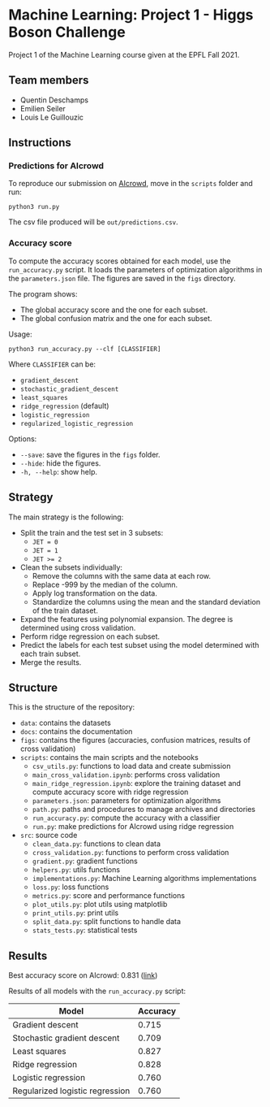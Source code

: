 # Machine Learning: Project 1 - Higgs Boson Challenge

Project 1 of the Machine Learning course given at the EPFL Fall 2021.

## Team members

- Quentin Deschamps
- Emilien Seiler
- Louis Le Guillouzic

## Instructions

### Predictions for AIcrowd

To reproduce our submission on [AIcrowd](https://www.aicrowd.com/challenges/epfl-machine-learning-higgs), move in the `scripts` folder and run:
```
python3 run.py
```
The csv file produced will be `out/predictions.csv`.

### Accuracy score

To compute the accuracy scores obtained for each model, use the `run_accuracy.py` script. It loads the parameters of optimization algorithms in the `parameters.json` file. The figures are saved in the `figs` directory.

The program shows:
- The global accuracy score and the one for each subset.
- The global confusion matrix and the one for each subset.

Usage:
```
python3 run_accuracy.py --clf [CLASSIFIER]
```
Where `CLASSIFIER` can be:
- `gradient_descent`
- `stochastic_gradient_descent`
- `least_squares`
- `ridge_regression` (default)
- `logistic_regression`
- `regularized_logistic_regression`

Options:
- `--save`: save the figures in the `figs` folder.
- `--hide`: hide the figures.
- `-h, --help`: show help.

## Strategy

The main strategy is the following:

- Split the train and the test set in 3 subsets:
    - `JET = 0`
    - `JET = 1`
    - `JET >= 2`
- Clean the subsets individually:
    - Remove the columns with the same data at each row.
    - Replace -999 by the median of the column.
    - Apply log transformation on the data.
    - Standardize the columns using the mean and the standard deviation of the train dataset.
- Expand the features using polynomial expansion. The degree is determined using cross validation.
- Perform ridge regression on each subset.
- Predict the labels for each test subset using the model determined with each train subset.
- Merge the results.

## Structure

This is the structure of the repository:

- `data`: contains the datasets
- `docs`: contains the documentation
- `figs`: contains the figures (accuracies, confusion matrices, results of cross validation)
- `scripts`: contains the main scripts and the notebooks
    - `csv_utils.py`: functions to load data and create submission
    - `main_cross_validation.ipynb`: performs cross validation
    - `main_ridge_regression.ipynb`: explore the training dataset and compute accuracy score with ridge regression
    - `parameters.json`: parameters for optimization algorithms
    - `path.py`: paths and procedures to manage archives and directories
    - `run_accuracy.py`: compute the accuracy with a classifier
    - `run.py`: make predictions for AIcrowd using ridge regression
- `src`: source code
    - `clean_data.py`: functions to clean data
    - `cross_validation.py`: functions to perform cross validation
    - `gradient.py`: gradient functions
    - `helpers.py`: utils functions
    - `implementations.py`: Machine Learning algorithms implementations
    - `loss.py`: loss functions
    - `metrics.py`: score and performance functions
    - `plot_utils.py`: plot utils using matplotlib
    - `print_utils.py`: print utils
    - `split_data.py`: split functions to handle data
    - `stats_tests.py`: statistical tests

## Results

Best accuracy score on AIcrowd: 0.831
([link](https://www.aicrowd.com/challenges/epfl-machine-learning-higgs/submissions/163118))

Results of all models with the `run_accuracy.py` script:

Model | Accuracy
--- | ---
Gradient descent | 0.715
Stochastic gradient descent | 0.709
Least squares | 0.827
Ridge regression | 0.828
Logistic regression | 0.760
Regularized logistic regression | 0.760

